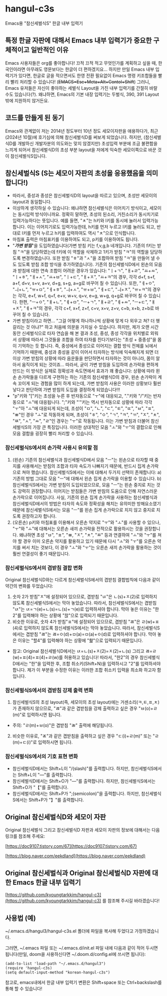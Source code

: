 # hangul-c3s
Emacs용 "참신세벌식S" 한글 내부 입력기
    
## 특정 한글 자판에 대해서 Emacs 내부 입력기가 중요한 구체적이고 일반적인 이유
Emacs 사용자들은 org를 좋아합니다! 끄적 끄적 적고 무엇인가를 계획하고 싶을 때, 한국인이라면 아무래도 영문보다는 한글이 더 편하겠지요...
하지만 만일 Emacs 내부 입력기가 있다면, 한글로 글을 적으면서도 한영 전환 필요없이 Emacs 명령 키조합들을 빨리 빨리 처리할 수 있습니다! (~~EMACS=Esc+Meta+Alt+Contol+Shift~~)
그러니, Emacs 유저들은 자신이 좋아하는 세벌식 Layout을 가진 내부 입력기를 간절히 바랄 수도 있습니다(?).
왜냐하면, Emacs의 기본 내장 입력기는 두벌식, 390, 391 Layout밖에 지원하지 않거든요.
  
## 코드를 만들게 된 동기
Emacs와 관계없이 저는 2014년 정도부터 10년 정도 세모이자판을 애용하다가, 최근(2024년 10월)에 호기심에 의해 참신세벌식D를 써보게 되었습니다.
하지만, (참신세벌식D를 개발하신 개발자분의 의도와는 맞지 않겠지만) 초성입력 부분에 조금 불편함을 느끼게 되어서 참신세벌식D의
초성 부분 layout을 저에게 익숙한 세모이쪽으로 바꾼 것이 참신세벌식S입니다.
      
## 참신세벌식S (S는 세모이 자판의 초성을 응용했음을 의미합니다!)
- 따라서, 중성과 종성은 참신세벌식D의 layout을 따르고 있으며, 초성만 세모이의 layout과 동일합니다.
- 이상하게 생각하실 수 있습니다: 왜냐하면 참신세벌식은 이어치기 방식이고, 세모이는 동시입력 방식이니까요. 정확히 말하면, 초성의 된소리, 거친소리가 동시치기로 입력가능하다는 뜻입니다. 예를 들면, "ㅊ"는 h키와 l키를 동시에 눌러서 입력가능합니다. 이는 이어치기로도 입력가능한데, h키를 먼저 누르고 l키를 눌러도 되고, 반대로 l키를 먼저 누르고 h키를 입력하여도 역시 "ㅊ"으로 인식합니다.
- 마침표 출력은 마침표키를 이용하여도 되고, p키를 이용하여도 됩니다.
- "***가변 받침***"을 도입하였습니다(가변 받침 키는 f,v,g,b 네개입니다. 기존의 f키는 받침 "ㅋ"을 담당하였는데 f키에 이 역할을 삭제하고 1키가 받침 "ㅋ"의 역할을 담당하도록 변경하였습니다. 또한 받침 "ㅎ"과 "ㅅ"을 조합하여 받침 "ㅋ"을 만들어 낼 수도 있도록 받침 조합 방식을 추가하였습니다). 기존의 참신세벌식D에서 왼손의 모음과 받침에 대한 연속 조합이 어려운 경우가 있습니다: "ㅣ+ㄱ", "ㅐ+ㄹ", "ㅛ+ㅆ", "ㅣ+ㅎ", "ㅐ+ㅅ", "ㅛ+ㅂ", "ㅣ+ㄷ", "ㅐ+ㅈ", "ㅛ+ㅋ"의 경우, 각각 d+f, s+f, a+f, d+v, s+v, a+v, d+g, s+g, a+g로 바꾸어 칠 수 있습니다. 또한, "ㅔ+ㅇ", "ㅢ+ㄴ", "ㅠ+ㅁ", "ㅔ+ㅎ", "ㅢ+ㅅ", "ㅠ+ㅂ", "ㅔ+ㄷ", "ㅢ+ㅈ", "ㅠ+ㅋ"의 경우는 각각, e+f, w+f, q+f, e+v, w+v, q+v, e+g, w+g, q+g로 바꾸어 칠 수 있습니다. 한편, "ㅡ+ㅇ", "ㅒ+ㄴ", "ㅖ+ㅁ", "ㅡ+ㄱ", "ㅒ+ㄹ", "ㅖ+ㅆ", "ㅡ+ㄷ", "ㅒ+ㅈ", "ㅖ+ㅋ"의 경우, 각각 c+f, x+f, z+f, c+v, x+v, z+v, c+b, x+b, z+b로 바꾸어 칠 수 있습니다.
- 가변 받침이라고 하면... "그걸 어떻게 하나하나씩 상황에 맞게 다 외우고 쳐? 더 헷갈리는 것 아냐?" 하고 처음에 의문을 가지실 수 있습니다. 하지만, 제가 오랜 시간 동안 신세벌식으로 타자 연습을 해 본 결과 초성, 중성, 종성 각각을 위치별로 외워서 상황에 따라서 그것들을 조합을 하여 타자를 친다기보다는 "초성 + 중종성"을 몸이 기억하는 듯 합니다. 즉, 중성에서 종성으로 이어지는 결합 방식 전체를 뇌에서 기억하기 때문에, 중성과 종성을 같이 이어서 타자하는 방식에 익숙해지게 되면 더 이상 가변 받침의 상황에 따라 음운들을 판단하면서 타자하는 것이 아니라, 몸이 알아서 움직이게 되는 것이죠... 따라서, 굳이 가변 받침을 도입하여 손가락을 편하게 만드는 이 방식은 실제로 정확성과 속도면에서 효과가 꽤 좋습니다: 상황에 따라 왼손 손가락들을 다르게 구현하는 하는 기존의 참신세벌식D의 경우, 왼손 손가락이 계속 꼬이게 되는 경험을 많이 하게 되는데, 가변 받침의 사용은 이러한 상황보다 훨씬 낳다고 판단하여 가변 받침의 도입을 결정하게 되었습니다!!! 
- "p"키와 "["키는 초성을 누른 후 반자동으로 "ㅜ"에 대응되고, "."키와 "/"키는 반자동으로 "ㅗ"에 대응됩니다. ";"키와 "'"키는 역시 반자동으로 상황에 따라 각각 "ㅜ"아 "ㅗ"에 대응되게 되는데, 초성이 "ㅁ", "ㄴ", "ㄷ", "ㅌ", "ㄸ", "ㅂ", "ㅍ", "ㅃ"인 경우 "ㅗ"로 작동하게 되며, 초성이 "ㅎ", "ㅇ", "ㄱ", "ㅋ", "ㄲ", "ㅈ", "ㅊ", "ㅉ", "ㅅ", "ㅆ", "ㄹ"인 경우는 "ㅜ"로 작동됩니다. 이는 가변 받침과 더불어 참신세벌식S의 가장 큰 특징입니다. 이러한 상대적인 모음 "ㅗ"와 "ㅜ"의 결합으로 인해 모음 결합을 굉장히 빨리 처리할 수 있습니다.
    
### 참신세벌식S에서의 손가락 사용시 유의할 점
1. (왼손) 기존의 참신세벌식과 참신세벌식D에서 모음 "ㅡ"는 왼손으로 타자할 때 중지를 사용해서는 받침의 조합과 타자 속도가 나빠지기 때문에, 반드시 집게 손가락으로 쳐야 했습니다. 참신세벌식S에서는 이에 대해서 두가지 선택이 존재합니다: a) 기존의 방법 그대로 모음 "ㅡ"에 대해서 왼손 집게 손가락을 이용할 수 있습니다. b) 참신세벌식S에서는 가변 받침이 도입되었으므로, 모음 "ㅡ"는 왼손 중지로 치는 것도 강력히 권장합니다. 이어지는 받침들은 가변 받침의 도움으로 인해 자연스러운 손가락으로 이어집니다. 사실, 기존의 왼손 집게 손가락을 사용하는 참신세벌식과 참신세벌식D에서의 방법은 타자의 속도와 정확성을 해치는 유의미한 방해요소였기 때문에 참신세벌식S에서는 모음 "ㅡ"를 왼손 집게 손가락으로 치지 않고 중지로 치도록 권장하고자 합니다.
2. (오른손) p키와 마침표를 이용해서 오른손 약지로 "ㅜ"와 "ㅗ"를 사용할 수 있으나, "ㅜ"와 "ㅗ"에 대해서는 오른손 새끼 손가락을 전적으로 활용하시는 것을 권장합니다. 왜냐하면 초성 "ㅂ", "ㅍ", "ㅃ, "ㅈ", "ㅊ", "ㅉ" 등과 연결하여 "ㅗ"와 "ㅜ"를 쳐야 할 경우 이미 오른손 약지를 활용하고 있기 때문에 다시 "ㅗ"와 "ㅜ"를 오른손 약지를 써서 치는 것보다, 이 경우 "ㅗ"와 "ㅜ"는 오른손 새끼 손가락을 활용하는 것이 훨씬 연결성이 좋기 때문입니다. 
  
### 참신세벌식S에서의 겹받침 결합 변화
Original 참신세벌식D와는 다르게 참신세벌식S에서의 겹받침 결합법칙에 다음과 같이 약간의 변화를 두었습니다:  

1. 숫자 2가 받침"ㅈ"에 설정되어 있으므로, 겹받침 "ㄵ"은 ㄴ(s)+ㅈ(2)로 입력하지 않도록 참신세벌식S에서는 막아 놓았습니다.
 따라서, 참신세벌식S에서는 겹받침 "ㄵ"는 ㄵ=ㄱ(e)+ㄴ(s)=ㄴ(s)+ㄱ(e)로 입력하셔야 합니다. 막아 놓은 이유는 "한2"를 입력해야 하는 상황에 "핝"으로 입력되기 때문입니다.
2. 비슷한 이유로, 숫자 4가 받침"ㅍ"에 설정되어 있으므로, 겹받침 "ㄿ"은 ㄹ(w)+ㅍ(4)로 입력하지 않도록 참신세벌식S에서는 막아 놓았습니다.
 따라서, 참신세벌식S에서는 겹받침 "ㄿ"는 ㄿ=ㅇ(d)+ㅁ(a)=ㅁ(a)+ㅇ(d)로 입력하셔야 합니다. 막아 놓은 이유는 "할4"를 입력해야 하는 상황에 "핦"으로 입력되기 때문입니다.
  
- 참고: Original 참신세벌식D에서는 ㄵ=ㄴ(s)+ㅈ(2)=ㅈ(2)+ㄴ(s) 그리고 ㄿ=ㄹ(w)+ㅍ(4)=ㅍ(4)+ㄹ(w)를 허용하고 있습니다!
따라서, "한2"의 경우 참신세벌식D에서는 "한"을 입력한 후, 조합 취소키(Shift+N)을 입력하시고 "2"를 입력하셔야 합니다. 제가 이 부분을 수정한 이유는 이러한 조합 취소키 입력을 최소화 하고자 함입니다.
  
### 참신세벌식S에서의 겹받침 강제 출력 변화
1. 참신세벌식S의 초성 layout(즉, 세모이의 초성 layout)에는 거센소리(ㅋ,ㅌ,ㅍ,ㅊ)가 존재하지 않으므로, "ㄿ"과 같은 겹받침을 강제 출력하고 싶은 경우 "ㅂ(o)+ㄹ(m)"로 입력하시면 됩니다.
- 주의: "ㄹ(m)+ㅂ(o)"은 겹받침 "ㄼ" 출력에 해당됩니다.
2. 비슷한 이유로, "ㄾ"과 같은 겹받침을 출력하고 싶은 경우 "ㄷ(i)+ㄹ(m)" 또는 "ㄹ(m)+ㄷ(i)"로 입력하시면 됩니다.
  
### 참신세벌식S에서의 기호 표현 변화
- 참신세벌식D에서는 Shift+L이 "/(slash)"를 출력합니다. 하지만, 참신세벌식S에서는 Shift+L이 "―"를 출력합니다.  
- 참신세벌식D에서는 Shift+O가 "―"를 출력합니다. 하지만, 참신세벌식S에서는 Shift+O가 "【"를 출력합니다.  
- 참신세벌식D에서는 Shift+P가 ";(semicolon)"을 출력합니다. 하지만, 참신세벌식S에서는 Shift+P가 "】"를 출력합니다.  
  
## Original 참신세벌식D와 세모이 자판
Original 참신세벌식 그리고 참신세벌식D 자판과 세모이 자판의 정보에 대해서는 다음 링크를 참조해 주세요:
  
[https://doc9107.tistory.com/67](https://doc9107.tistory.com/67)
  
[https://blog.naver.com/eekdland](https://blog.naver.com/eekdland)
  
## Original 참신세벌식과 Original 참신세벌식D 자판에 대한 Emacs 한글 내부 입력기
[https://github.com/kyoungtarkkim/hangul-c3](https://github.com/kyoungtarkkim/hangul-c3) 를 참조해 주시길 바라겠습니다!
  
## 사용법 (예)
~/.emacs.d/hangul3/hangul-c3s.el 폴더에 파일을 복사해 두었다고 가정하겠습니다.

그러면, ~/.emacs 파일 또는 ~/.emacs.d/init.el 파일 내에 다음과 같이 적어 두시면 됩니다(만일, doom을 사용하신다면 ~/.doom.d/config.el에 쓰시면 됩니다):
  
```elisp
(add-to-list 'load-path "~/.emacs.d/hangul3")   
(require 'hangul-c3s)   
(setq default-input-method "korean-hangul-c3s")
```
  
참고로, emacs내에서 한글 내부 입력기 변환은 Shift+space 또는 Ctrl+backslash를 통해 할 수 있습니다!
